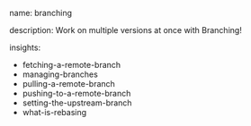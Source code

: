 name: branching

description: Work on multiple versions at once with Branching!

insights:
  - fetching-a-remote-branch
  - managing-branches
  - pulling-a-remote-branch
  - pushing-to-a-remote-branch
  - setting-the-upstream-branch
  - what-is-rebasing
 
